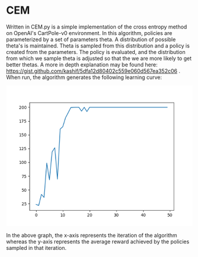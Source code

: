 # CEM

Written in CEM.py is a simple implementation of the cross entropy method on OpenAI's CartPole-v0 environment. In this algorithm, policies are parameterized by a set of parameters theta. A distribution of possible theta's is maintained. Theta is sampled from this distribution and a policy is created from the parameters. The policy is evaluated, and the distribution from which we sample theta is adjusted so that the we are more likely to get better thetas. A more in depth explanation may be found here: https://gist.github.com/kashif/5dfa12d80402c559e060d567ea352c06 . When run, the algorithm generates the following learning curve:

![alt text](https://github.com/Ashboy64/rl-reimplementations/blob/master/imgs/cem_cartpole.png)

In the above graph, the x-axis represents the iteration of the algorithm whereas the y-axis represents the average reward achieved by the policies sampled in that iteration.
